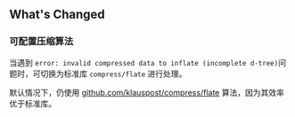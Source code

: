 ## What's Changed
### 可配置压缩算法

当遇到 `error: invalid compressed data to inflate (incomplete d-tree)`问题时，可切换为标准库 `compress/flate` 进行处理。

默认情况下，仍使用 [github.com/klauspost/compress/flate](https://github.com/klauspost/compress) 算法，因为其效率优于标准库。
